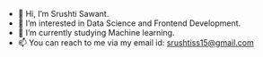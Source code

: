 - 👋 Hi, I’m Srushti Sawant.
- 👀 I’m interested in Data Science and Frontend Development. 
- 🌱 I’m currently studying Machine learning.
- 📫 You can reach to me via my email id: srushtiss15@gmail.com

<!---
SrushtiSawant15/SrushtiSawant15 is a ✨ special ✨ repository because its `README.md` (this file) appears on your GitHub profile.
You can click the Preview link to take a look at your changes.
--->
